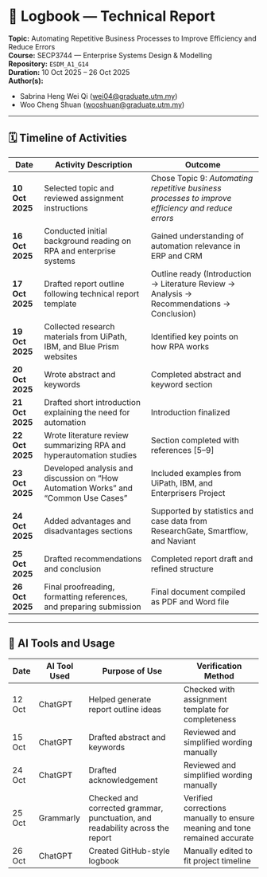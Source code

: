 # 📘 Logbook — Technical Report  
**Topic:** Automating Repetitive Business Processes to Improve Efficiency and Reduce Errors  
**Course:** SECP3744 — Enterprise Systems Design & Modelling  
**Repository:** `ESDM_A1_G14`  
**Duration:** 10 Oct 2025 – 26 Oct 2025  
**Author(s):** 
- Sabrina Heng Wei Qi (wei04@graduate.utm.my)  
- Woo Cheng Shuan (wooshuan@graduate.utm.my)

---

## 🗓️ Timeline of Activities 

| Date | Activity Description | Outcome |
|------|----------------------|---------|
| **10 Oct 2025** |  Selected topic and reviewed assignment instructions | Chose Topic 9: *Automating repetitive business processes to improve efficiency and reduce errors* |
| **16 Oct 2025** | Conducted initial background reading on RPA and enterprise systems | Gained understanding of automation relevance in ERP and CRM |
| **17 Oct 2025** | Drafted report outline following technical report template | Outline ready (Introduction → Literature Review → Analysis → Recommendations → Conclusion) |
| **19 Oct 2025** | Collected research materials from UiPath, IBM, and Blue Prism websites | Identified key points on how RPA works |
| **20 Oct 2025** | Wrote abstract and keywords | Completed abstract and keyword section |
| **21 Oct 2025** | Drafted short introduction explaining the need for automation | Introduction finalized |
| **22 Oct 2025** | Wrote literature review summarizing RPA and hyperautomation studies | Section completed with references [5–9] |
| **23 Oct 2025** | Developed analysis and discussion on “How Automation Works” and “Common Use Cases” | Included examples from UiPath, IBM, and Enterprisers Project |
| **24 Oct 2025** | Added advantages and disadvantages sections | Supported by statistics and case data from ResearchGate, Smartflow, and Naviant |
| **25 Oct 2025** | Drafted recommendations and conclusion | Completed report draft and refined structure |
| **26 Oct 2025** | Final proofreading, formatting references, and preparing submission | Final document compiled as PDF and Word file |

---

## 🤖 AI Tools and Usage

| Date | AI Tool Used | Purpose of Use | Verification Method |
|------|---------------|----------------|---------------------|
| 12 Oct | ChatGPT | Helped generate report outline ideas | Checked with assignment template for completeness |
| 15 Oct | ChatGPT | Drafted abstract and keywords | Reviewed and simplified wording manually |
| 24 Oct | ChatGPT | Drafted acknowledgement | Reviewed and simplified wording manually |
| 25 Oct | Grammarly | Checked and corrected grammar, punctuation, and readability across the report | Verified corrections manually to ensure meaning and tone remained accurate |
| 26 Oct | ChatGPT | Created GitHub-style logbook | Manually edited to fit project timeline |


